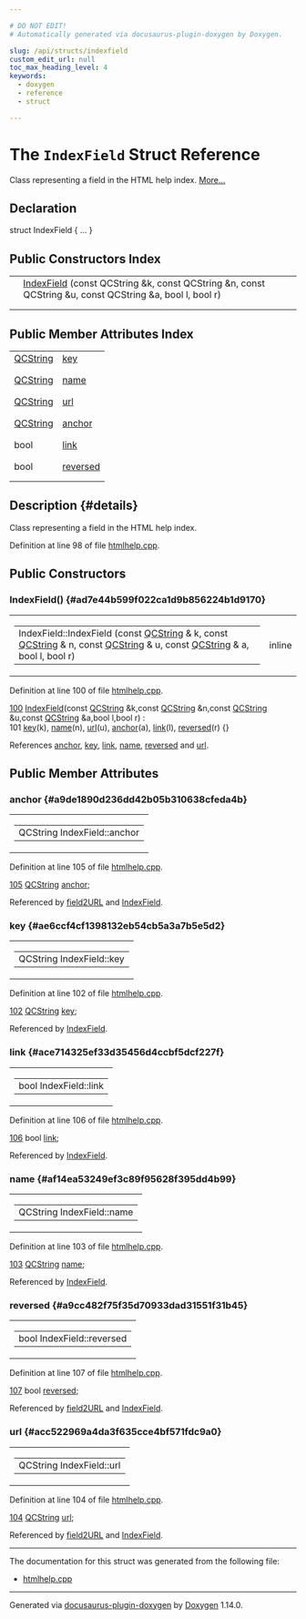 ```yaml
---

# DO NOT EDIT!
# Automatically generated via docusaurus-plugin-doxygen by Doxygen.

slug: /api/structs/indexfield
custom_edit_url: null
toc_max_heading_level: 4
keywords:
  - doxygen
  - reference
  - struct

---
```


<div class="doxyPage">

# The `IndexField` Struct Reference

<p>Class representing a field in the HTML help index. <a href="#details">More...</a></p>

## Declaration

<div class="doxyDeclaration">
struct IndexField { ... }
</div>

## Public Constructors Index

<table class="doxyMembersIndex">

<tr class="doxyMemberIndexItem">
<td class="doxyMemberIndexItemType" align="left" valign="top"></td>
<td class="doxyMemberIndexItemName" align="left" valign="top"><a href="#ad7e44b599f022ca1d9b856224b1d9170">IndexField</a> (const QCString &amp;k, const QCString &amp;n, const QCString &amp;u, const QCString &amp;a, bool l, bool r)</td>
</tr>
<tr class="doxyMemberIndexDescription">
<td class="doxyMemberIndexDescriptionLeft"></td>
<td class="doxyMemberIndexDescriptionRight">
</td>
</tr>
<tr class="doxyMemberIndexSeparator">
<td class="doxyMemberIndexSeparator" colspan="2"></td>
</tr>

</table>

## Public Member Attributes Index

<table class="doxyMembersIndex">

<tr class="doxyMemberIndexItem">
<td class="doxyMemberIndexItemType" align="left" valign="top"><a href="/web-doxygen/docs/api/classes/qcstring">QCString</a></td>
<td class="doxyMemberIndexItemName" align="left" valign="top"><a href="#ae6ccf4cf1398132eb54cb5a3a7b5e5d2">key</a></td>
</tr>
<tr class="doxyMemberIndexDescription">
<td class="doxyMemberIndexDescriptionLeft"></td>
<td class="doxyMemberIndexDescriptionRight">
</td>
</tr>
<tr class="doxyMemberIndexSeparator">
<td class="doxyMemberIndexSeparator" colspan="2"></td>
</tr>

<tr class="doxyMemberIndexItem">
<td class="doxyMemberIndexItemType" align="left" valign="top"><a href="/web-doxygen/docs/api/classes/qcstring">QCString</a></td>
<td class="doxyMemberIndexItemName" align="left" valign="top"><a href="#af14ea53249ef3c89f95628f395dd4b99">name</a></td>
</tr>
<tr class="doxyMemberIndexDescription">
<td class="doxyMemberIndexDescriptionLeft"></td>
<td class="doxyMemberIndexDescriptionRight">
</td>
</tr>
<tr class="doxyMemberIndexSeparator">
<td class="doxyMemberIndexSeparator" colspan="2"></td>
</tr>

<tr class="doxyMemberIndexItem">
<td class="doxyMemberIndexItemType" align="left" valign="top"><a href="/web-doxygen/docs/api/classes/qcstring">QCString</a></td>
<td class="doxyMemberIndexItemName" align="left" valign="top"><a href="#acc522969a4da3f635cce4bf571fdc9a0">url</a></td>
</tr>
<tr class="doxyMemberIndexDescription">
<td class="doxyMemberIndexDescriptionLeft"></td>
<td class="doxyMemberIndexDescriptionRight">
</td>
</tr>
<tr class="doxyMemberIndexSeparator">
<td class="doxyMemberIndexSeparator" colspan="2"></td>
</tr>

<tr class="doxyMemberIndexItem">
<td class="doxyMemberIndexItemType" align="left" valign="top"><a href="/web-doxygen/docs/api/classes/qcstring">QCString</a></td>
<td class="doxyMemberIndexItemName" align="left" valign="top"><a href="#a9de1890d236dd42b05b310638cfeda4b">anchor</a></td>
</tr>
<tr class="doxyMemberIndexDescription">
<td class="doxyMemberIndexDescriptionLeft"></td>
<td class="doxyMemberIndexDescriptionRight">
</td>
</tr>
<tr class="doxyMemberIndexSeparator">
<td class="doxyMemberIndexSeparator" colspan="2"></td>
</tr>

<tr class="doxyMemberIndexItem">
<td class="doxyMemberIndexItemType" align="left" valign="top">bool</td>
<td class="doxyMemberIndexItemName" align="left" valign="top"><a href="#ace714325ef33d35456d4ccbf5dcf227f">link</a></td>
</tr>
<tr class="doxyMemberIndexDescription">
<td class="doxyMemberIndexDescriptionLeft"></td>
<td class="doxyMemberIndexDescriptionRight">
</td>
</tr>
<tr class="doxyMemberIndexSeparator">
<td class="doxyMemberIndexSeparator" colspan="2"></td>
</tr>

<tr class="doxyMemberIndexItem">
<td class="doxyMemberIndexItemType" align="left" valign="top">bool</td>
<td class="doxyMemberIndexItemName" align="left" valign="top"><a href="#a9cc482f75f35d70933dad31551f31b45">reversed</a></td>
</tr>
<tr class="doxyMemberIndexDescription">
<td class="doxyMemberIndexDescriptionLeft"></td>
<td class="doxyMemberIndexDescriptionRight">
</td>
</tr>
<tr class="doxyMemberIndexSeparator">
<td class="doxyMemberIndexSeparator" colspan="2"></td>
</tr>

</table>

## Description {#details}

<p>Class representing a field in the HTML help index.</p>

<p>Definition at line 98 of file <a href="/web-doxygen/docs/api/files/src/htmlhelp-cpp">htmlhelp.cpp</a>.</p>


<div class="doxySectionDef">

## Public Constructors

### IndexField() {#ad7e44b599f022ca1d9b856224b1d9170}

<div class="doxyMemberItem">
<div class="doxyMemberProto">
<table class="doxyMemberLabels">
<tr class="doxyMemberLabels">
<td class="doxyMemberLabelsLeft">
<table class="doxyMemberName">
<tr>
<td class="doxyMemberName">IndexField::IndexField (const <a href="/web-doxygen/docs/api/classes/qcstring">QCString</a> &amp; k, const <a href="/web-doxygen/docs/api/classes/qcstring">QCString</a> &amp; n, const <a href="/web-doxygen/docs/api/classes/qcstring">QCString</a> &amp; u, const <a href="/web-doxygen/docs/api/classes/qcstring">QCString</a> &amp; a, bool l, bool r)</td>
</tr>
</table>
</td>
<td class="doxyMemberLabelsRight">
<span class="doxyMemberLabels">
<span class="doxyMemberLabel inline">inline</span>
</span>
</td>
</tr>
</table>
</div>
<div class="doxyMemberDoc">



<p>Definition at line 100 of file <a href="/web-doxygen/docs/api/files/src/htmlhelp-cpp">htmlhelp.cpp</a>.</p>


<div class="doxyProgramListing">

<div class="doxyCodeLine"><span class="doxyLineNumber"><a href="#ad7e44b599f022ca1d9b856224b1d9170">100</a></span><span class="doxyLineContent"><span class="doxyHighlight">  <a href="#ad7e44b599f022ca1d9b856224b1d9170">IndexField</a>(</span><span class="doxyHighlightKeyword">const</span><span class="doxyHighlight"> <a href="/web-doxygen/docs/api/classes/qcstring">QCString</a> &amp;k,</span><span class="doxyHighlightKeyword">const</span><span class="doxyHighlight"> <a href="/web-doxygen/docs/api/classes/qcstring">QCString</a> &amp;n,</span><span class="doxyHighlightKeyword">const</span><span class="doxyHighlight"> <a href="/web-doxygen/docs/api/classes/qcstring">QCString</a> &amp;u,</span><span class="doxyHighlightKeyword">const</span><span class="doxyHighlight"> <a href="/web-doxygen/docs/api/classes/qcstring">QCString</a> &amp;a,</span><span class="doxyHighlightKeywordType">bool</span><span class="doxyHighlight"> l,</span><span class="doxyHighlightKeywordType">bool</span><span class="doxyHighlight"> r) :</span></span></div>
<div class="doxyCodeLine"><span class="doxyLineNumber">101</span><span class="doxyLineContent"><span class="doxyHighlight">    <a href="#ae6ccf4cf1398132eb54cb5a3a7b5e5d2">key</a>(k), <a href="#af14ea53249ef3c89f95628f395dd4b99">name</a>(n), <a href="#acc522969a4da3f635cce4bf571fdc9a0">url</a>(u), <a href="#a9de1890d236dd42b05b310638cfeda4b">anchor</a>(a), <a href="#ace714325ef33d35456d4ccbf5dcf227f">link</a>(l), <a href="#a9cc482f75f35d70933dad31551f31b45">reversed</a>(r) {}</span></span></div>

</div>


<p>References <a href="#a9de1890d236dd42b05b310638cfeda4b">anchor</a>, <a href="#ae6ccf4cf1398132eb54cb5a3a7b5e5d2">key</a>, <a href="#ace714325ef33d35456d4ccbf5dcf227f">link</a>, <a href="#af14ea53249ef3c89f95628f395dd4b99">name</a>, <a href="#a9cc482f75f35d70933dad31551f31b45">reversed</a> and <a href="#acc522969a4da3f635cce4bf571fdc9a0">url</a>.</p>

</div>
</div>

</div>

<div class="doxySectionDef">

## Public Member Attributes

### anchor {#a9de1890d236dd42b05b310638cfeda4b}

<div class="doxyMemberItem">
<div class="doxyMemberProto">
<table class="doxyMemberLabels">
<tr class="doxyMemberLabels">
<td class="doxyMemberLabelsLeft">
<table class="doxyMemberName">
<tr>
<td class="doxyMemberName">QCString IndexField::anchor</td>
</tr>
</table>
</td>
</tr>
</table>
</div>
<div class="doxyMemberDoc">



<p>Definition at line 105 of file <a href="/web-doxygen/docs/api/files/src/htmlhelp-cpp">htmlhelp.cpp</a>.</p>


<div class="doxyProgramListing">

<div class="doxyCodeLine"><span class="doxyLineNumber"><a href="#a9de1890d236dd42b05b310638cfeda4b">105</a></span><span class="doxyLineContent"><span class="doxyHighlight">  <a href="/web-doxygen/docs/api/classes/qcstring">QCString</a> <a href="#a9de1890d236dd42b05b310638cfeda4b">anchor</a>;</span></span></div>

</div>


<p>Referenced by <a href="/web-doxygen/docs/api/files/src/htmlhelp-cpp/#aa9dc1225d5dff26cbdf7521f3d2d5ebe">field2URL</a> and <a href="#ad7e44b599f022ca1d9b856224b1d9170">IndexField</a>.</p>

</div>
</div>

### key {#ae6ccf4cf1398132eb54cb5a3a7b5e5d2}

<div class="doxyMemberItem">
<div class="doxyMemberProto">
<table class="doxyMemberLabels">
<tr class="doxyMemberLabels">
<td class="doxyMemberLabelsLeft">
<table class="doxyMemberName">
<tr>
<td class="doxyMemberName">QCString IndexField::key</td>
</tr>
</table>
</td>
</tr>
</table>
</div>
<div class="doxyMemberDoc">



<p>Definition at line 102 of file <a href="/web-doxygen/docs/api/files/src/htmlhelp-cpp">htmlhelp.cpp</a>.</p>


<div class="doxyProgramListing">

<div class="doxyCodeLine"><span class="doxyLineNumber"><a href="#ae6ccf4cf1398132eb54cb5a3a7b5e5d2">102</a></span><span class="doxyLineContent"><span class="doxyHighlight">  <a href="/web-doxygen/docs/api/classes/qcstring">QCString</a> <a href="#ae6ccf4cf1398132eb54cb5a3a7b5e5d2">key</a>;</span></span></div>

</div>


<p>Referenced by <a href="#ad7e44b599f022ca1d9b856224b1d9170">IndexField</a>.</p>

</div>
</div>

### link {#ace714325ef33d35456d4ccbf5dcf227f}

<div class="doxyMemberItem">
<div class="doxyMemberProto">
<table class="doxyMemberLabels">
<tr class="doxyMemberLabels">
<td class="doxyMemberLabelsLeft">
<table class="doxyMemberName">
<tr>
<td class="doxyMemberName">bool IndexField::link</td>
</tr>
</table>
</td>
</tr>
</table>
</div>
<div class="doxyMemberDoc">



<p>Definition at line 106 of file <a href="/web-doxygen/docs/api/files/src/htmlhelp-cpp">htmlhelp.cpp</a>.</p>


<div class="doxyProgramListing">

<div class="doxyCodeLine"><span class="doxyLineNumber"><a href="#ace714325ef33d35456d4ccbf5dcf227f">106</a></span><span class="doxyLineContent"><span class="doxyHighlight">  </span><span class="doxyHighlightKeywordType">bool</span><span class="doxyHighlight">     <a href="#ace714325ef33d35456d4ccbf5dcf227f">link</a>;</span></span></div>

</div>


<p>Referenced by <a href="#ad7e44b599f022ca1d9b856224b1d9170">IndexField</a>.</p>

</div>
</div>

### name {#af14ea53249ef3c89f95628f395dd4b99}

<div class="doxyMemberItem">
<div class="doxyMemberProto">
<table class="doxyMemberLabels">
<tr class="doxyMemberLabels">
<td class="doxyMemberLabelsLeft">
<table class="doxyMemberName">
<tr>
<td class="doxyMemberName">QCString IndexField::name</td>
</tr>
</table>
</td>
</tr>
</table>
</div>
<div class="doxyMemberDoc">



<p>Definition at line 103 of file <a href="/web-doxygen/docs/api/files/src/htmlhelp-cpp">htmlhelp.cpp</a>.</p>


<div class="doxyProgramListing">

<div class="doxyCodeLine"><span class="doxyLineNumber"><a href="#af14ea53249ef3c89f95628f395dd4b99">103</a></span><span class="doxyLineContent"><span class="doxyHighlight">  <a href="/web-doxygen/docs/api/classes/qcstring">QCString</a> <a href="#af14ea53249ef3c89f95628f395dd4b99">name</a>;</span></span></div>

</div>


<p>Referenced by <a href="#ad7e44b599f022ca1d9b856224b1d9170">IndexField</a>.</p>

</div>
</div>

### reversed {#a9cc482f75f35d70933dad31551f31b45}

<div class="doxyMemberItem">
<div class="doxyMemberProto">
<table class="doxyMemberLabels">
<tr class="doxyMemberLabels">
<td class="doxyMemberLabelsLeft">
<table class="doxyMemberName">
<tr>
<td class="doxyMemberName">bool IndexField::reversed</td>
</tr>
</table>
</td>
</tr>
</table>
</div>
<div class="doxyMemberDoc">



<p>Definition at line 107 of file <a href="/web-doxygen/docs/api/files/src/htmlhelp-cpp">htmlhelp.cpp</a>.</p>


<div class="doxyProgramListing">

<div class="doxyCodeLine"><span class="doxyLineNumber"><a href="#a9cc482f75f35d70933dad31551f31b45">107</a></span><span class="doxyLineContent"><span class="doxyHighlight">  </span><span class="doxyHighlightKeywordType">bool</span><span class="doxyHighlight">     <a href="#a9cc482f75f35d70933dad31551f31b45">reversed</a>;</span></span></div>

</div>


<p>Referenced by <a href="/web-doxygen/docs/api/files/src/htmlhelp-cpp/#aa9dc1225d5dff26cbdf7521f3d2d5ebe">field2URL</a> and <a href="#ad7e44b599f022ca1d9b856224b1d9170">IndexField</a>.</p>

</div>
</div>

### url {#acc522969a4da3f635cce4bf571fdc9a0}

<div class="doxyMemberItem">
<div class="doxyMemberProto">
<table class="doxyMemberLabels">
<tr class="doxyMemberLabels">
<td class="doxyMemberLabelsLeft">
<table class="doxyMemberName">
<tr>
<td class="doxyMemberName">QCString IndexField::url</td>
</tr>
</table>
</td>
</tr>
</table>
</div>
<div class="doxyMemberDoc">



<p>Definition at line 104 of file <a href="/web-doxygen/docs/api/files/src/htmlhelp-cpp">htmlhelp.cpp</a>.</p>


<div class="doxyProgramListing">

<div class="doxyCodeLine"><span class="doxyLineNumber"><a href="#acc522969a4da3f635cce4bf571fdc9a0">104</a></span><span class="doxyLineContent"><span class="doxyHighlight">  <a href="/web-doxygen/docs/api/classes/qcstring">QCString</a> <a href="#acc522969a4da3f635cce4bf571fdc9a0">url</a>;</span></span></div>

</div>


<p>Referenced by <a href="/web-doxygen/docs/api/files/src/htmlhelp-cpp/#aa9dc1225d5dff26cbdf7521f3d2d5ebe">field2URL</a> and <a href="#ad7e44b599f022ca1d9b856224b1d9170">IndexField</a>.</p>

</div>
</div>

</div>

<hr/>

The documentation for this struct was generated from the following file:

<ul>
<li><a href="/web-doxygen/docs/api/files/src/htmlhelp-cpp">htmlhelp.cpp</a></li>
</ul>

<hr/>

<p class="doxyGeneratedBy">Generated via <a href="https://github.com/xpack/docusaurus-plugin-doxygen">docusaurus-plugin-doxygen</a> by <a href="https://www.doxygen.nl">Doxygen</a> 1.14.0.</p>

</div>
